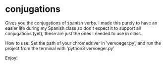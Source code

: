 # conjugations
Gives you the conjugations of spanish verbs. I made this purely to have an easier life during my Spanish class so don't expect it to support all conjugations (yet), these are just the ones I needed to use in class.

How to use:
Set the path of your chromedriver in 'vervoeger.py', and run the project from the terminal with 'python3 vervoeger.py'

Enjoy!
